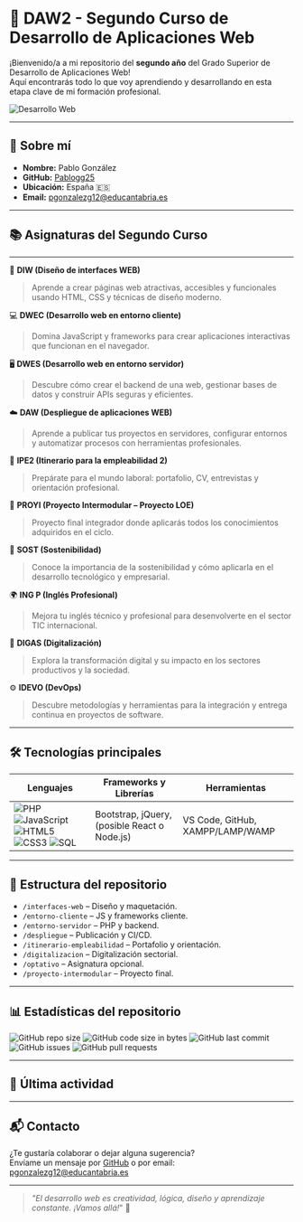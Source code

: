 # 🚀 DAW2 - Segundo Curso de Desarrollo de Aplicaciones Web

¡Bienvenido/a a mi repositorio del **segundo año** del Grado Superior de Desarrollo de Aplicaciones Web!  
Aquí encontrarás todo lo que voy aprendiendo y desarrollando en esta etapa clave de mi formación profesional.

![Desarrollo Web](https://img.shields.io/badge/Desarrollo-Web-blue?style=for-the-badge&logo=javascript)

---

## 👤 Sobre mí

- **Nombre:** Pablo González
- **GitHub:** [Pablogg25](https://github.com/Pablogg25)
- **Ubicación:** España 🇪🇸
- **Email:** pgonzalezg12@educantabria.es

---

## 📚 Asignaturas del Segundo Curso

---

🎨 **DIW (Diseño de interfaces WEB)**
> Aprende a crear páginas web atractivas, accesibles y funcionales usando HTML, CSS y técnicas de diseño moderno.

💻 **DWEC (Desarrollo web en entorno cliente)**
> Domina JavaScript y frameworks para crear aplicaciones interactivas que funcionan en el navegador.

🖥️ **DWES (Desarrollo web en entorno servidor)**
> Descubre cómo crear el backend de una web, gestionar bases de datos y construir APIs seguras y eficientes.

☁️ **DAW (Despliegue de aplicaciones WEB)**
> Aprende a publicar tus proyectos en servidores, configurar entornos y automatizar procesos con herramientas profesionales.

🧭 **IPE2 (Itinerario para la empleabilidad 2)**
> Prepárate para el mundo laboral: portafolio, CV, entrevistas y orientación profesional.

🚩 **PROYI (Proyecto Intermodular – Proyecto LOE)**
> Proyecto final integrador donde aplicarás todos los conocimientos adquiridos en el ciclo.

🌱 **SOST (Sostenibilidad)**
> Conoce la importancia de la sostenibilidad y cómo aplicarla en el desarrollo tecnológico y empresarial.

🌍 **ING P (Inglés Profesional)**
> Mejora tu inglés técnico y profesional para desenvolverte en el sector TIC internacional.

🔗 **DIGAS (Digitalización)**
> Explora la transformación digital y su impacto en los sectores productivos y la sociedad.

⚙️ **IDEVO (DevOps)**
> Descubre metodologías y herramientas para la integración y entrega continua en proyectos de software.

---

## 🛠️ Tecnologías principales

| Lenguajes                       | Frameworks y Librerías | Herramientas         |
|----------------------------------|------------------------|----------------------|
| ![PHP](https://img.shields.io/badge/PHP-777BB4?logo=php&logoColor=white) ![JavaScript](https://img.shields.io/badge/JavaScript-F7DF1E?logo=javascript&logoColor=black) ![HTML5](https://img.shields.io/badge/HTML5-E34F26?logo=html5&logoColor=white) ![CSS3](https://img.shields.io/badge/CSS3-1572B6?logo=css3&logoColor=white) ![SQL](https://img.shields.io/badge/SQL-4479A1?logo=mysql&logoColor=white) | Bootstrap, jQuery, (posible React o Node.js) | VS Code, GitHub, XAMPP/LAMP/WAMP |

---

## 📂 Estructura del repositorio

- `/interfaces-web` – Diseño y maquetación.
- `/entorno-cliente` – JS y frameworks cliente.
- `/entorno-servidor` – PHP y backend.
- `/despliegue` – Publicación y CI/CD.
- `/itinerario-empleabilidad` – Portafolio y orientación.
- `/digitalizacion` – Digitalización sectorial.
- `/optativo` – Asignatura opcional.
- `/proyecto-intermodular` – Proyecto final.

---

## 📊 Estadísticas del repositorio

![GitHub repo size](https://img.shields.io/github/repo-size/Pablogg25/DAW2?color=brightgreen)
![GitHub code size in bytes](https://img.shields.io/github/languages/code-size/Pablogg25/DAW2?color=blue)
![GitHub last commit](https://img.shields.io/github/last-commit/Pablogg25/DAW2?color=orange)
![GitHub issues](https://img.shields.io/github/issues/Pablogg25/DAW2?color=yellow)
![GitHub pull requests](https://img.shields.io/github/issues-pr/Pablogg25/DAW2?color=purple)

---

## 📝 Última actividad

<!--START_SECTION:activity-->

<!--END_SECTION:activity-->

---

## 📬 Contacto

¿Te gustaría colaborar o dejar alguna sugerencia?  
Envíame un mensaje por [GitHub](https://github.com/Pablogg25) o por email: pgonzalezg12@educantabria.es

---

> _"El desarrollo web es creatividad, lógica, diseño y aprendizaje constante. ¡Vamos allá!_" 🚀
